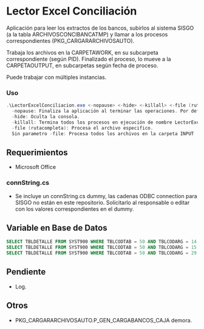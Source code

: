 # Lector Excel Conciliación
Aplicación para leer los extractos de los bancos, subirlos al sistema SISGO (a la tabla ARCHIVOSCONCIBANCATMP) y llamar a los procesos correspondientes (PKG_CARGARARCHIVOSAUTO).

Trabaja los archivos en la CARPETAWORK, en su subcarpeta correspondiente (según PID). Finalizado el proceso, lo mueve a la CARPETAOUTPUT, en subcarpetas según fecha de proceso.

Puede trabajar con múltiples instancias.


### Uso

```powershell
.\LectorExcelConciliacion.exe <-nopause> <-hide> <-killall> <-file (rutacompleta) .. -file (rutacompleta)>
  -nopause: Finaliza la aplicación al terminar las operaciones. Por defecto, pausa la aplicación.
  -hide: Oculta la consola.
  -killall: Termina todos los procesos en ejecución de nombre LectorExcelConciliacion.exe.
  -file (rutacompleta): Procesa el archivo especifico.
  Sin parametro -file: Procesa todos los archivos en la carpeta INPUT
```

## Requerimientos
 - Microsoft Office

### connString.cs
 - Se incluye un connString.cs dummy, las cadenas ODBC connection para SISGO no están en este repositorio.
Solicitarlo al responsable o editar con los valores correspondientes en el dummy.

## Variable en Base de Datos
```SQL
SELECT TBLDETALLE FROM SYST900 WHERE TBLCODTAB = 50 AND TBLCODARG = 14 --CARPETAINPUT
SELECT TBLDETALLE FROM SYST900 WHERE TBLCODTAB = 50 AND TBLCODARG = 15 --CARPETAOUTPUT
SELECT TBLDETALLE FROM SYST900 WHERE TBLCODTAB = 50 AND TBLCODARG = 29 --CARPETAWORK
```

## Pendiente
 - Log.

## Otros
 - PKG_CARGARARCHIVOSAUTO.P_GEN_CARGABANCOS_CAJA demora.
